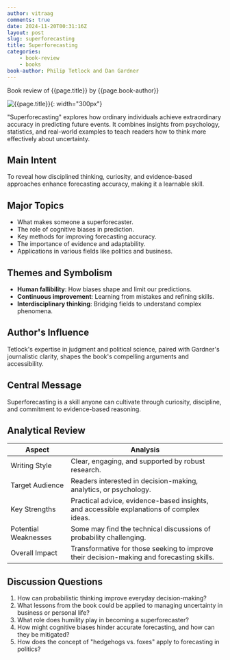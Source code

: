 ```yaml
---
author: vitraag
comments: true
date: 2024-11-20T00:31:16Z
layout: post
slug: superforecasting 
title: Superforecasting 
categories:
    - book-review
    - books
book-author: Philip Tetlock and Dan Gardner
---
```

Book review of {{page.title}} by {{page.book-author}}

![{{page.title}}]({{site.url}}{{site.baseurl}}/assets/images/books/{{page.slug}}.jpg){: width="300px"}

"Superforecasting" explores how ordinary individuals achieve extraordinary accuracy in predicting future events. It combines insights from psychology, statistics, and real-world examples to teach readers how to think more effectively about uncertainty.

## Main Intent
To reveal how disciplined thinking, curiosity, and evidence-based approaches enhance forecasting accuracy, making it a learnable skill.

## Major Topics
- What makes someone a superforecaster.
- The role of cognitive biases in prediction.
- Key methods for improving forecasting accuracy.
- The importance of evidence and adaptability.
- Applications in various fields like politics and business.

## Themes and Symbolism
- **Human fallibility**: How biases shape and limit our predictions.
- **Continuous improvement**: Learning from mistakes and refining skills.
- **Interdisciplinary thinking**: Bridging fields to understand complex phenomena.

## Author's Influence
Tetlock's expertise in judgment and political science, paired with Gardner's journalistic clarity, shapes the book's compelling arguments and accessibility.

## Central Message
Superforecasting is a skill anyone can cultivate through curiosity, discipline, and commitment to evidence-based reasoning.

## Analytical Review

| Aspect             | Analysis                                                                                   |
|--------------------|-------------------------------------------------------------------------------------------|
| Writing Style      | Clear, engaging, and supported by robust research.                                         |
| Target Audience    | Readers interested in decision-making, analytics, or psychology.                          |
| Key Strengths      | Practical advice, evidence-based insights, and accessible explanations of complex ideas.   |
| Potential Weaknesses| Some may find the technical discussions of probability challenging.                        |
| Overall Impact     | Transformative for those seeking to improve their decision-making and forecasting skills. |

## Discussion Questions
1. How can probabilistic thinking improve everyday decision-making?
2. What lessons from the book could be applied to managing uncertainty in business or personal life?
3. What role does humility play in becoming a superforecaster?
4. How might cognitive biases hinder accurate forecasting, and how can they be mitigated?
5. How does the concept of "hedgehogs vs. foxes" apply to forecasting in politics?


